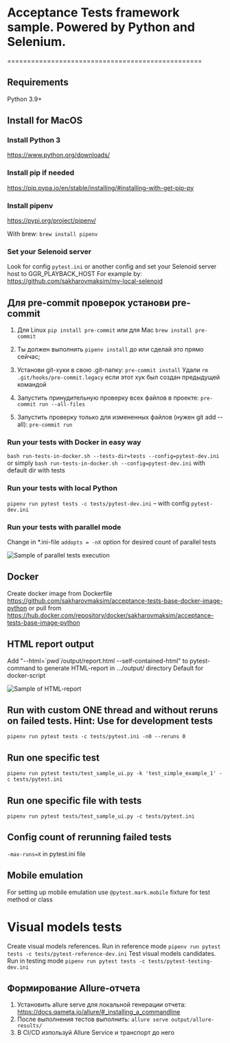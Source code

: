 # Acceptance Tests framework sample. Powered by Python and Selenium.
=================================================
## Requirements
Python 3.9+

## Install for MacOS
### Install Python 3
https://www.python.org/downloads/

### Install pip if needed
https://pip.pypa.io/en/stable/installing/#installing-with-get-pip-py

### Install pipenv
https://pypi.org/project/pipenv/

With brew: `brew install pipenv`

### Set your Selenoid server
Look for config `pytest.ini` or another config and set your Selenoid server host to GGR_PLAYBACK_HOST
For example by: https://github.com/sakharovmaksim/my-local-selenoid

## Для pre-commit проверок установи pre-commit
1. Для Linux `pip install pre-commit` или для Mac `brew install pre-commit`

2. Ты должен выполнить `pipenv install` до или сделай это прямо сейчас;

3. Установи git-хуки в свою .git-папку:
`pre-commit install`
Удали `rm .git/hooks/pre-commit.legacy` если этот хук был создан предыдущей командой

4. Запустить принудительную проверку всех файлов в проекте:
`pre-commit run --all-files`

5. Запустить проверку только для измененных файлов (нужен git add --all):
`pre-commit run`

### Run your tests with Docker in easy way
`bash run-tests-in-docker.sh --tests-dir=tests --config=pytest-dev.ini`
or simply
`bash run-tests-in-docker.sh --config=pytest-dev.ini` with default dir with tests

### Run your tests with local Python
`pipenv run pytest tests -c tests/pytest-dev.ini` – with config `pytest-dev.ini`

### Run your tests with parallel mode
Change in *.ini-file `addopts = -nX` option for desired count of parallel tests

![Sample of parallel tests execution](images/parallel_tests.png)

## Docker
Create docker image from Dockerfile https://github.com/sakharovmaksim/acceptance-tests-base-docker-image-python or pull from https://hub.docker.com/repository/docker/sakharovmaksim/acceptance-tests-base-image-python

## HTML report output
Add "--html=\`pwd\`/output/report.html --self-contained-html" to pytest-command to generate HTML-report in .../output/ directory
Default for docker-script

![Sample of HTML-report](images/report_new.png)

## Run with custom ONE thread and without reruns on failed tests. Hint: Use for development tests
`pipenv run pytest tests -c tests/pytest.ini -n0 --reruns 0`

## Run one specific test
`pipenv run pytest tests/test_sample_ui.py -k 'test_simple_example_1' -c tests/pytest.ini`

## Run one specific file with tests
`pipenv run pytest tests/test_sample_ui.py -c tests/pytest.ini`

## Config count of rerunning failed tests
`-max-runs=X` in pytest.ini file

## Mobile emulation
For setting up mobile emulation use `@pytest.mark.mobile` fixture for test method or class

# Visual models tests
Create visual models references. Run in reference mode `pipenv run pytest tests -c tests/pytest-reference-dev.ini`
Test visual models candidates. Run in testing mode `pipenv run pytest tests -c tests/pytest-testing-dev.ini`

## Формирование Allure-отчета
1. Установить allure serve для локальной генерации отчета: https://docs.qameta.io/allure/#_installing_a_commandline
2. После выполнения тестов выполнить: `allure serve output/allure-results/`
3. В CI/CD изпользуй Allure Service и транспорт до него

